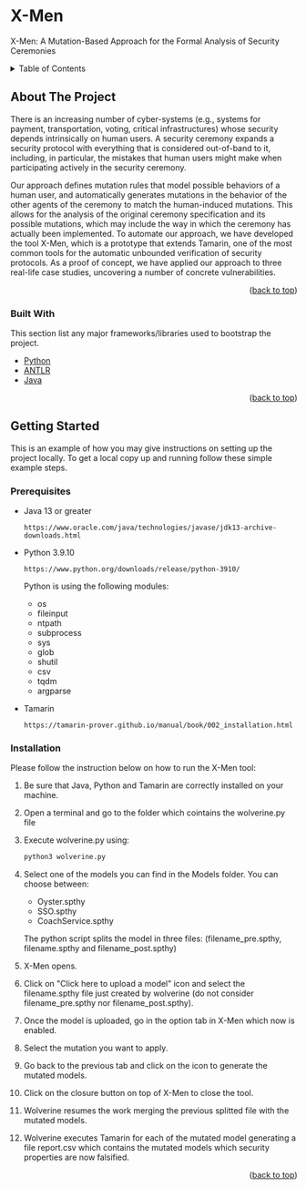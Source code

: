 # X-Men
X-Men: A Mutation-Based Approach for the Formal Analysis of Security Ceremonies

<!-- TABLE OF CONTENTS -->
<details>
  <summary>Table of Contents</summary>
  <ol>
    <li>
      <a href="#about-the-project">About The Project</a>
      <ul>
        <li><a href="#built-with">Built With</a></li>
      </ul>
    </li>
    <li>
      <a href="#getting-started">Getting Started</a>
      <ul>
        <li><a href="#prerequisites">Prerequisites</a></li>
        <li><a href="#installation">Installation</a></li>
      </ul>
    </li>
    <li><a href="#usage">Usage</a></li>
    <li><a href="#license">License</a></li>
    <li><a href="#contact">Contact</a></li>
  </ol>
</details>


<!-- ABOUT THE PROJECT -->
## About The Project

  There is an increasing number of cyber-systems (e.g., systems for payment, transportation, voting, critical infrastructures) whose security depends intrinsically on human users. 
  A security ceremony expands a security protocol with everything that is considered out-of-band to it, including, in particular, the mistakes that human users might make when participating actively in the security ceremony. 
  <!--In this paper, we introduce a novel approach for the formal and automated analysis of security ceremonies. -->
  Our approach defines mutation rules that model possible behaviors of a human user, and automatically generates mutations in the behavior of the other agents of the ceremony to match the human-induced mutations. 
  This allows for the analysis of the original ceremony specification and its possible mutations, which may include the way in which the ceremony has actually been implemented. 
  To automate our approach, we have developed the tool X-Men, which is a prototype that extends Tamarin, one of the most common tools for the automatic unbounded verification of security protocols. 
  As a proof of concept, we have <!--%defined four mutations that formalize possible human behaviors and--> applied our approach to three real-life case studies, uncovering a number of concrete vulnerabilities.

<p align="right">(<a href="#top">back to top</a>)</p>

### Built With

This section list any major frameworks/libraries used to bootstrap the project. 

* [Python](https://www.python.org)
* [ANTLR](https://www.antlr.org)
* [Java](https://www.java.com/en/)

<p align="right">(<a href="#top">back to top</a>)</p>

<!-- GETTING STARTED -->
## Getting Started

This is an example of how you may give instructions on setting up the project locally.
To get a local copy up and running follow these simple example steps.

### Prerequisites

* Java 13 or greater
  ```url
  https://www.oracle.com/java/technologies/javase/jdk13-archive-downloads.html
  ```
  
 * Python 3.9.10
    ```url
    https://www.python.org/downloads/release/python-3910/
    ```
    
    Python is using the following modules:
    
    * os
    * fileinput
    * ntpath
    * subprocess
    * sys
    * glob
    * shutil
    * csv
    * tqdm
    * argparse
    
* Tamarin
    ```url
    https://tamarin-prover.github.io/manual/book/002_installation.html
    ```

### Installation

Please follow the instruction below on how to run the X-Men tool:

1. Be sure that Java, Python and Tamarin are correctly installed on your machine.
2. Open a terminal and go to the folder which cointains the wolverine.py file
3. Execute wolverine.py using:
   ```sh
   python3 wolverine.py
   ```
4. Select one of the models you can find in the Models folder. You can choose between:
   * Oyster.spthy
   * SSO.spthy
   * CoachService.spthy
   
   The python script splits the model in three files: (filename_pre.spthy, filename.spthy and filename_post.spthy)
   
5. X-Men opens.
6. Click on "Click here to upload a model" icon and select the filename.spthy file just created by wolverine (do not consider filename_pre.spthy nor filename_post.spthy).
7. Once the model is uploaded, go in the option tab in X-Men which now is enabled.
8. Select the mutation you want to apply.
9. Go back to the previous tab and click on the icon to generate the mutated models.
10. Click on the closure button on top of X-Men to close the tool.
11. Wolverine resumes the work merging the previous splitted file with the mutated models.
12. Wolverine executes Tamarin for each of the mutated model generating a file report.csv which contains the mutated models which security properties are now falsified.

<p align="right">(<a href="#top">back to top</a>)</p>


